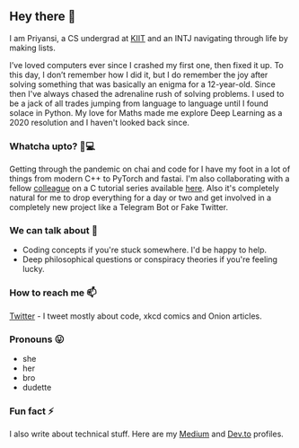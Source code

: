 ## Hey there 👋

I am Priyansi, a CS undergrad at [KIIT](https://kiit.ac.in/) and an INTJ navigating through life by making lists.

I’ve loved computers ever since I crashed my first one, then fixed it up. To this day, I don’t remember how I did it, but I do remember the joy after solving something that was basically an enigma for a 12-year-old. Since then I've always chased the adrenaline rush of solving problems. I used to be a jack of all trades jumping from language to language until I found solace in Python. My love for Maths made me explore Deep Learning as a 2020 resolution and I haven't looked back since.

### Whatcha upto? 👩💻
Getting through the pandemic on chai and code for I have my foot in a lot of things from modern C++ to PyTorch and fastai. I'm also collaborating with a fellow [colleague](https://github.com/junaidrahim) on a C tutorial series available [here](https://www.youtube.com/playlist?list=PLT-AS3Wcy-pkPo1ECXgh1QZCor7CwqQDw). Also it's completely natural for me to drop everything for a day or two and get involved in a completely new project like a Telegram Bot or Fake Twitter.

### We can talk about 💬
- Coding concepts if you're stuck somewhere. I'd be happy to help.
- Deep philosophical questions or conspiracy theories if you're feeling lucky.

###  How to reach me 📫
[Twitter](https://twitter.com/iiverveii) - I tweet mostly about code, xkcd comics and Onion articles.

### Pronouns 😛
- she 
- her
- bro
- dudette

### Fun fact ⚡
I also write about technical stuff. Here are my [Medium](https://medium.com/@iiverveii) and [Dev.to](https://dev.to/iiverveii) profiles.
